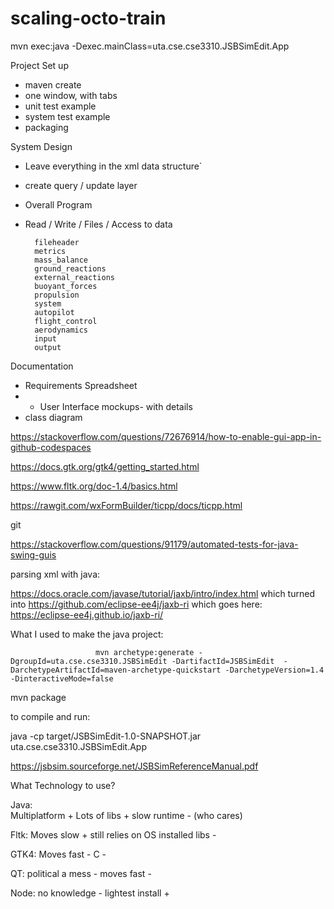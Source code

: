 # scaling-octo-train


 mvn exec:java -Dexec.mainClass=uta.cse.cse3310.JSBSimEdit.App

 

Project Set up
* maven create
* one window, with tabs
* unit test example
* system test example
* packaging 

System Design
* Leave everything in the xml data structure`
* create query / update layer
 

* Overall Program
* Read / Write / Files / Access to data

        fileheader
        metrics
        mass_balance
        ground_reactions
        external_reactions
        buoyant_forces 
        propulsion 
        system 
        autopilot 
        flight_control 
        aerodynamics  
        input 
        output 
      
Documentation
* Requirements Spreadsheet
* * User Interface mockups- with details
* class diagram











https://stackoverflow.com/questions/72676914/how-to-enable-gui-app-in-github-codespaces

https://docs.gtk.org/gtk4/getting_started.html

https://www.fltk.org/doc-1.4/basics.html

https://rawgit.com/wxFormBuilder/ticpp/docs/ticpp.html

git 

https://stackoverflow.com/questions/91179/automated-tests-for-java-swing-guis

parsing xml with java:

https://docs.oracle.com/javase/tutorial/jaxb/intro/index.html
which turned into https://github.com/eclipse-ee4j/jaxb-ri
which goes here:
         https://eclipse-ee4j.github.io/jaxb-ri/
 
What I used to make the java project:

                        
                       mvn archetype:generate -DgroupId=uta.cse.cse3310.JSBSimEdit -DartifactId=JSBSimEdit  -DarchetypeArtifactId=maven-archetype-quickstart -DarchetypeVersion=1.4 -DinteractiveMode=false

mvn package

to compile and run:

java -cp target/JSBSimEdit-1.0-SNAPSHOT.jar uta.cse.cse3310.JSBSimEdit.App



https://jsbsim.sourceforge.net/JSBSimReferenceManual.pdf



What Technology to use?

Java:  
    Multiplatform +
    Lots of libs  +
    slow runtime  -  (who cares)


Fltk:
    Moves slow +
    still relies on OS installed libs  -


GTK4:
    Moves fast -
    C          -

QT:
    political a mess -
    moves fast       -

Node:
    no knowledge     -
    lightest install +





